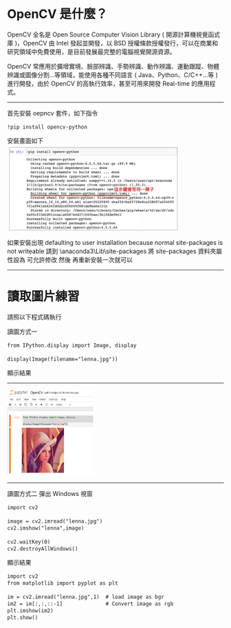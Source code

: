 
# OpenCV 是什麼？
OpenCV 全名是 Open Source Computer Vision Library ( 開源計算機視覺函式庫 )，OpenCV 由 Intel 發起並開發，以 BSD 授權條款授權發行，可以在商業和研究領域中免費使用，是目前發展最完整的電腦視覺開源資源。

OpenCV 常應用於擴增實境、臉部辨識、手勢辨識、動作辨識、運動跟蹤、物體辨識或圖像分割...等領域，能使用各種不同語言 ( Java、Python、C/C++...等 ) 進行開發，由於 OpenCV 的高執行效率，甚至可用來開發 Real-time 的應用程式。

---

首先安裝 oepncv 套件，如下指令
```
!pip install opencv-python
```

安裝畫面如下<br>
<img src="install_01.jpg" width="400" height="200" />
<br>

如果安裝出現 defaulting to user installation because normal site-packages is not writeable
請到 \anaconda3\Lib\site-packages 將 site-packages 資料夾屬性設為 可允許修改
然後 再重新安裝一次就可以


---
# 讀取圖片練習
請照以下程式碼執行

讀圖方式一
```
from IPython.display import Image, display

display(Image(filename="lenna.jpg"))
```

顯示結果
<hr>
<img src="jupyter-lenna.jpg" width="200" height="200" />
<hr>

讀圖方式二
彈出 Windows 視窗
```
import cv2

image = cv2.imread("lenna.jpg")
cv2.imshow("lenna",image)

cv2.waitKey(0)
cv2.destroyAllWindows()
```
顯示結果



```
import cv2
from matplotlib import pyplot as plt

im = cv2.imread("lenna.jpg",1)  # load image as bgr
im2 = im[:,:,::-1]              # Convert image as rgb
plt.imshow(im2)
plt.show()
```









